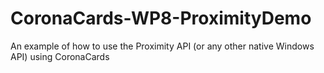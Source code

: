 # CoronaCards-WP8-ProximityDemo
An example of how to use the Proximity API (or any other native Windows API) using CoronaCards
